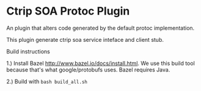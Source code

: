# Ctrip SOA Protoc Plugin

An plugin that alters code generated by the default protoc implementation.

This plugin generate ctrip soa service inteface and client stub.

Build instructions

1.) Install Bazel http://www.bazel.io/docs/install.html. We use this build tool because that's what google/protobufs uses. Bazel requires Java.

2.) Build with `bash build_all.sh`
